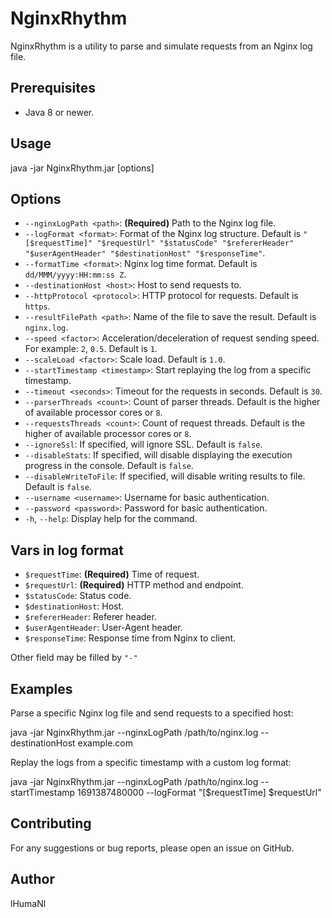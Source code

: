 # NginxRhythm

NginxRhythm is a utility to parse and simulate requests from an Nginx log file.

## Prerequisites

- Java 8 or newer.

## Usage

java -jar NginxRhythm.jar [options]

## Options

- `--nginxLogPath <path>`: **(Required)** Path to the Nginx log file.
- `--logFormat <format>`: Format of the Nginx log structure. Default is `"[$requestTime]" "$requestUrl" "$statusCode" "$refererHeader" "$userAgentHeader" "$destinationHost" "$responseTime"`.
- `--formatTime <format>`: Nginx log time format. Default is `dd/MMM/yyyy:HH:mm:ss Z`.
- `--destinationHost <host>`: Host to send requests to.
- `--httpProtocol <protocol>`: HTTP protocol for requests. Default is `https`.
- `--resultFilePath <path>`: Name of the file to save the result. Default is `nginx.log`.
- `--speed <factor>`: Acceleration/deceleration of request sending speed. For example: `2`, `0.5`. Default is `1`.
- `--scaleLoad <factor>`: Scale load. Default is `1.0`.
- `--startTimestamp <timestamp>`: Start replaying the log from a specific timestamp.
- `--timeout <seconds>`: Timeout for the requests in seconds. Default is `30`.
- `--parserThreads <count>`: Count of parser threads. Default is the higher of available processor cores or `8`.
- `--requestsThreads <count>`: Count of request threads. Default is the higher of available processor cores or `8`.
- `--ignoreSsl`: If specified, will ignore SSL. Default is `false`.
- `--disableStats`: If specified, will disable displaying the execution progress in the console. Default is `false`.
- `--disableWriteToFile`: If specified, will disable writing results to file. Default is `false`.
- `--username <username>`: Username for basic authentication.
- `--password <password>`: Password for basic authentication.
- `-h`, `--help`: Display help for the command.

## Vars in log format
- `$requestTime`: **(Required)** Time of request.
- `$requestUrl`: **(Required)** HTTP method and endpoint.
- `$statusCode`: Status code.
- `$destinationHost`: Host.
- `$refererHeader`: Referer header.
- `$userAgentHeader`: User-Agent header.
- `$responseTime`: Response time from Nginx to client.

Other field may be filled by `"-"`

## Examples

Parse a specific Nginx log file and send requests to a specified host:

java -jar NginxRhythm.jar --nginxLogPath /path/to/nginx.log --destinationHost example.com

Replay the logs from a specific timestamp with a custom log format:

java -jar NginxRhythm.jar --nginxLogPath /path/to/nginx.log --startTimestamp 1691387480000 --logFormat "[$requestTime] $requestUrl"

## Contributing

For any suggestions or bug reports, please open an issue on GitHub.

## Author

lHumaNl
